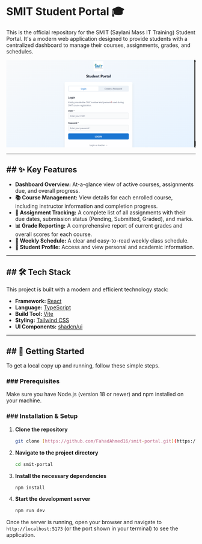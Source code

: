 # SMIT Student Portal 🎓

This is the official repository for the SMIT (Saylani Mass IT Training) Student Portal. It's a modern web application designed to provide students with a centralized dashboard to manage their courses, assignments, grades, and schedules.

![SMIT Portal Dashboard](./dashboard-screenshot.png)

---

## ## ✨ Key Features

* **Dashboard Overview:** At-a-glance view of active courses, assignments due, and overall progress.
* **📚 Course Management:** View details for each enrolled course, including instructor information and completion progress.
* **📝 Assignment Tracking:** A complete list of all assignments with their due dates, submission status (Pending, Submitted, Graded), and marks.
* **📊 Grade Reporting:** A comprehensive report of current grades and overall scores for each course.
* **📅 Weekly Schedule:** A clear and easy-to-read weekly class schedule.
* **👤 Student Profile:** Access and view personal and academic information.

---

## ## 🛠️ Tech Stack

This project is built with a modern and efficient technology stack:

* **Framework:** [React](https://react.dev/)
* **Language:** [TypeScript](https://www.typescriptlang.org/)
* **Build Tool:** [Vite](https://vitejs.dev/)
* **Styling:** [Tailwind CSS](https://tailwindcss.com/)
* **UI Components:** [shadcn/ui](https://ui.shadcn.com/)

---

## ## 🚀 Getting Started

To get a local copy up and running, follow these simple steps.

### ### Prerequisites

Make sure you have Node.js (version 18 or newer) and npm installed on your machine.

### ### Installation & Setup

1.  **Clone the repository**
    ```sh
    git clone [https://github.com/FahadAhmed16/smit-portal.git](https://github.com/FahadAhmed16/smit-portal.git)
    ```

2.  **Navigate to the project directory**
    ```sh
    cd smit-portal
    ```

3.  **Install the necessary dependencies**
    ```sh
    npm install
    ```

4.  **Start the development server**
    ```sh
    npm run dev
    ```

Once the server is running, open your browser and navigate to `http://localhost:5173` (or the port shown in your terminal) to see the application.
